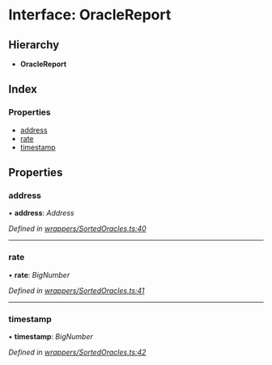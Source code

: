 # Interface: OracleReport

## Hierarchy

* **OracleReport**

## Index

### Properties

* [address](_wrappers_sortedoracles_.oraclereport.md#address)
* [rate](_wrappers_sortedoracles_.oraclereport.md#rate)
* [timestamp](_wrappers_sortedoracles_.oraclereport.md#timestamp)

## Properties

###  address

• **address**: *Address*

*Defined in [wrappers/SortedOracles.ts:40](https://github.com/celo-org/celo-monorepo/blob/master/packages/sdk/contractkit/src/wrappers/SortedOracles.ts#L40)*

___

###  rate

• **rate**: *BigNumber*

*Defined in [wrappers/SortedOracles.ts:41](https://github.com/celo-org/celo-monorepo/blob/master/packages/sdk/contractkit/src/wrappers/SortedOracles.ts#L41)*

___

###  timestamp

• **timestamp**: *BigNumber*

*Defined in [wrappers/SortedOracles.ts:42](https://github.com/celo-org/celo-monorepo/blob/master/packages/sdk/contractkit/src/wrappers/SortedOracles.ts#L42)*
